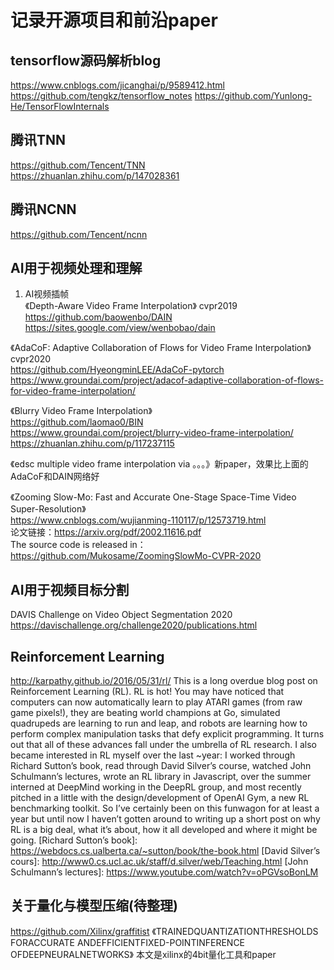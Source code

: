 # 记录开源项目和前沿paper   

## tensorflow源码解析blog
https://www.cnblogs.com/jicanghai/p/9589412.html
https://github.com/tengkz/tensorflow_notes
https://github.com/Yunlong-He/TensorFlowInternals
  
## 腾讯TNN  
https://github.com/Tencent/TNN   
https://zhuanlan.zhihu.com/p/147028361   
  
## 腾讯NCNN   
https://github.com/Tencent/ncnn   
  
## AI用于视频处理和理解   
1. AI视频插帧   
《Depth-Aware Video Frame Interpolation》 cvpr2019   
https://github.com/baowenbo/DAIN   
https://sites.google.com/view/wenbobao/dain   
  
《AdaCoF: Adaptive Collaboration of Flows for Video Frame Interpolation》cvpr2020   
https://github.com/HyeongminLEE/AdaCoF-pytorch   
https://www.groundai.com/project/adacof-adaptive-collaboration-of-flows-for-video-frame-interpolation/   
  
《Blurry Video Frame Interpolation》  
https://github.com/laomao0/BIN   
https://www.groundai.com/project/blurry-video-frame-interpolation/   
https://zhuanlan.zhihu.com/p/117237115   
  
《edsc multiple video frame interpolation via 。。。》新paper，效果比上面的AdaCoF和DAIN网络好   
  
《Zooming Slow-Mo:  Fast and Accurate One-Stage Space-Time Video Super-Resolution》  
https://www.cnblogs.com/wujianming-110117/p/12573719.html   
论文链接：https://arxiv.org/pdf/2002.11616.pdf   
The source code is released in：https://github.com/Mukosame/ZoomingSlowMo-CVPR-2020   
  
## AI用于视频目标分割
DAVIS Challenge on Video Object Segmentation 2020
https://davischallenge.org/challenge2020/publications.html


## Reinforcement Learning 
http://karpathy.github.io/2016/05/31/rl/
This is a long overdue blog post on Reinforcement Learning (RL). RL is hot! You may have noticed that computers can now automatically learn to play ATARI games (from raw game pixels!), they are beating world champions at Go, simulated quadrupeds are learning to run and leap, and robots are learning how to perform complex manipulation tasks that defy explicit programming. It turns out that all of these advances fall under the umbrella of RL research. I also became interested in RL myself over the last ~year: I worked through Richard Sutton’s book, read through David Silver’s course, watched John Schulmann’s lectures, wrote an RL library in Javascript, over the summer interned at DeepMind working in the DeepRL group, and most recently pitched in a little with the design/development of OpenAI Gym, a new RL benchmarking toolkit. So I’ve certainly been on this funwagon for at least a year but until now I haven’t gotten around to writing up a short post on why RL is a big deal, what it’s about, how it all developed and where it might be going.
[Richard Sutton’s book]: https://webdocs.cs.ualberta.ca/~sutton/book/the-book.html
[David Silver’s cours]: http://www0.cs.ucl.ac.uk/staff/d.silver/web/Teaching.html
[John Schulmann’s lectures]: https://www.youtube.com/watch?v=oPGVsoBonLM


## 关于量化与模型压缩(待整理)
https://github.com/Xilinx/graffitist
《TRAINEDQUANTIZATIONTHRESHOLDS FORACCURATE ANDEFFICIENTFIXED-POINTINFERENCE OFDEEPNEURALNETWORKS》
本文是xilinx的4bit量化工具和paper

